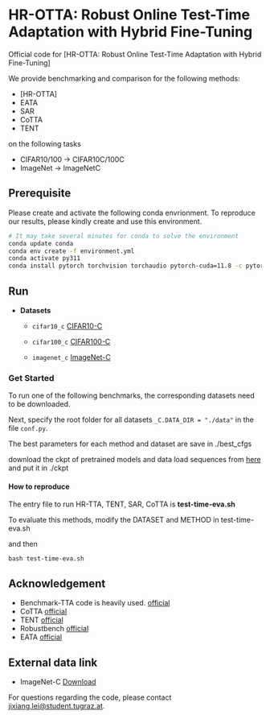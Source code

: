 # HR-OTTA: Robust Online Test-Time Adaptation with Hybrid Fine-Tuning
Official code for [HR-OTTA: Robust Online Test-Time Adaptation with Hybrid Fine-Tuning]

We provide benchmarking and comparison for the following methods:
+ [HR-OTTA]
+ EATA
+ SAR
+ CoTTA
+ TENT
  
on the following tasks
+ CIFAR10/100 -> CIFAR10C/100C
+ ImageNet -> ImageNetC

## Prerequisite
Please create and activate the following conda envrionment. To reproduce our results, please kindly create and use this environment.
```bash
# It may take several minutes for conda to solve the environment
conda update conda
conda env create -f environment.yml
conda activate py311
conda install pytorch torchvision torchaudio pytorch-cuda=11.8 -c pytorch -c nvidia
```
## Run
- **Datasets**
  
  - `cifar10_c` [CIFAR10-C](https://zenodo.org/record/2535967#.ZBiI7NDMKUk)
  
  - `cifar100_c` [CIFAR100-C](https://zenodo.org/record/3555552#.ZBiJA9DMKUk)
  
  - `imagenet_c` [ImageNet-C](https://zenodo.org/record/2235448#.Yj2RO_co_mF)

### Get Started
To run one of the following benchmarks, the corresponding datasets need to be downloaded.

Next, specify the root folder for all datasets `_C.DATA_DIR = "./data"` in the file `conf.py`. 

The best parameters for each method and dataset are save in ./best_cfgs

download the ckpt of pretrained models and data load sequences from [here](https://drive.google.com/drive/folders/14GWvsEI5pDc3Mm7vqyELeBPuRUSPt-Ao?usp=sharing) and put it in ./ckpt

#### How to reproduce

The entry file to run HR-TTA, TENT, SAR, CoTTA is **test-time-eva.sh**

To evaluate this methods, modify the DATASET and METHOD in test-time-eva.sh

and then

```shell
bash test-time-eva.sh
```

## Acknowledgement 
+ Benchmark-TTA  code is heavily used. [official](https://github.com/yuyongcan/Benchmark-TTA.git)
+ CoTTA [official](https://github.com/qinenergy/cotta)
+ TENT [official](https://github.com/DequanWang/tent) 
+ Robustbench [official](https://github.com/RobustBench/robustbench)
+ EATA [official](https://github.com/mr-eggplant/EATA)



## External data link
+ ImageNet-C [Download](https://zenodo.org/record/2235448#.Yj2RO_co_mF)

For questions regarding the code, please contact jixiang.lei@student.tugraz.at.
